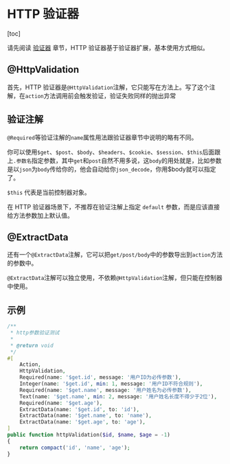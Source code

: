# HTTP 验证器

[toc]

请先阅读 [验证器](/v3.0/components/validation/index.html) 章节，HTTP 验证器基于验证器扩展，基本使用方式相似。

## @HttpValidation

首先，HTTP 验证器是`@HttpValidation`注解，它只能写在方法上。写了这个注解，在`action`方法调用前会触发验证，验证失败同样的抛出异常

## 验证注解

`@Required`等验证注解的`name`属性用法跟验证器章节中说明的略有不同。

你可以使用`$get`、`$post`、`$body`、`$headers`、`$cookie`、`$session`、`$this`后面跟上`.参数名`指定参数，其中`get`和`post`自然不用多说，这`body`的用处就是，比如参数是以`json`为`body`传给你的，他会自动给你`json_decode`，你用$body就可以指定了。

`$this` 代表是当前控制器对象。

在 HTTP 验证器场景下，不推荐在验证注解上指定 `default` 参数，而是应该直接给方法参数加上默认值。

## @ExtractData

还有一个`@ExtractData`注解，它可以把`get/post/body`中的参数导出到`action`方法的参数中。

`@ExtractData`注解可以独立使用，不依赖`@HttpValidation`注解，但只能在控制器中使用。

## 示例

```php
/**
 * http参数验证测试
 * 
 * @return void
 */
#[
    Action,
    HttpValidation,
    Required(name: '$get.id', message: '用户ID为必传参数'),
    Integer(name: '$get.id', min: 1, message: '用户ID不符合规则'),
    Required(name: '$get.name', message: '用户姓名为必传参数'),
    Text(name: '$get.name', min: 2, message: '用户姓名长度不得少于2位'),
    Required(name: '$get.age'),
    ExtractData(name: '$get.id', to: 'id'),
    ExtractData(name: '$get.name', to: 'name'),
    ExtractData(name: '$get.age', to: 'age'),
]
public function httpValidation($id, $name, $age = -1)
{
    return compact('id', 'name', 'age');
}
```
